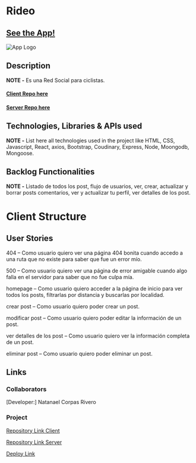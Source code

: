 # Rideo

## [See the App!](https://rideo-app.netlify.app)

![App Logo](/public/images/rideo.gif)

## Description

**NOTE -** Es una Red Social para ciclistas.
#### [Client Repo here](https://github.com/ncorpas88/Rideo-project-client.git)
#### [Server Repo here](https://github.com/ncorpas88/express-server-Rideo.git)

## Technologies, Libraries & APIs used

**NOTE -** List here all technologies used in the project like HTML, CSS, Javascript, React, axios, Bootstrap, Coudinary, Express, Node, Moongodb, Mongoose.

## Backlog Functionalities

**NOTE -** Listado de todos los post, flujo de usuarios, ver, crear, actualizar y borrar posts comentarios, ver y actualizar tu perfil, ver detalles de los post.

# Client Structure

## User Stories

404 – Como usuario quiero ver una página 404 bonita cuando accedo a una ruta que no existe para saber que fue un error mío.

500 – Como usuario quiero ver una página de error amigable cuando algo falla en el servidor para saber que no fue culpa mía.

homepage – Como usuario quiero acceder a la página de inicio para ver todos los posts, filtrarlas por distancia y buscarlas por localidad.

crear post – Como usuario quiero poder crear un post.

modificar post – Como usuario quiero poder editar la información de un post.

ver detalles de los post – Como usuario quiero ver la información completa de un post.

eliminar post – Como usuario quiero poder eliminar un post.




  
## Links

### Collaborators

[Developer:] Natanael Corpas Rivero



### Project

[Repository Link Client](https://github.com/ncorpas88/Rideo-project-client.git)

[Repository Link Server](https://github.com/ncorpas88/express-server-Rideo.git)

[Deploy Link](https://rideo-app.netlify.app)

